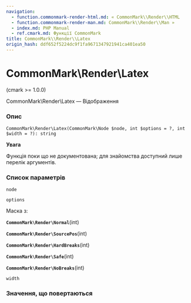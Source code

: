 ```yaml
---
navigation:
  - function.commonmark-render-html.md: « CommonMark\\Render\\HTML
  - function.commonmark-render-man.md: CommonMark\\Render\\Man »
  - index.md: PHP Manual
  - ref.cmark.md: Функції CommonMark
title: CommonMark\\Render\\Latex
origin_hash: ddf652f5224dc9f1fa9671347921941ca401ea50
---
```

# CommonMark\\Render\\Latex

(cmark >= 1.0.0)

CommonMark\\Render\\Latex — Відображення

### Опис

```methodsynopsis
CommonMark\Render\Latex(CommonMark\Node $node, int $options = ?, int $width = ?): string
```

**Увага**

Функція поки що не документована; для знайомства доступний лише перелік аргументів.

### Список параметрів

`node`

`options`

Маска з:

**`CommonMark\Render\Normal`**(int)

**`CommonMark\Render\SourcePos`**(int)

**`CommonMark\Render\HardBreaks`**(int)

**`CommonMark\Render\Safe`**(int)

**`CommonMark\Render\NoBreaks`**(int)

`width`

### Значення, що повертаються
